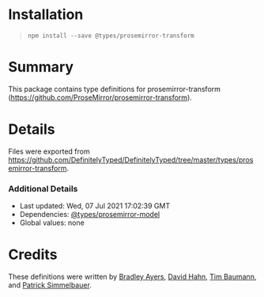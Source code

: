 # Installation
> `npm install --save @types/prosemirror-transform`

# Summary
This package contains type definitions for prosemirror-transform (https://github.com/ProseMirror/prosemirror-transform).

# Details
Files were exported from https://github.com/DefinitelyTyped/DefinitelyTyped/tree/master/types/prosemirror-transform.

### Additional Details
 * Last updated: Wed, 07 Jul 2021 17:02:39 GMT
 * Dependencies: [@types/prosemirror-model](https://npmjs.com/package/@types/prosemirror-model)
 * Global values: none

# Credits
These definitions were written by [Bradley Ayers](https://github.com/bradleyayers), [David Hahn](https://github.com/davidka), [Tim Baumann](https://github.com/timjb), and [Patrick Simmelbauer](https://github.com/patsimm).
